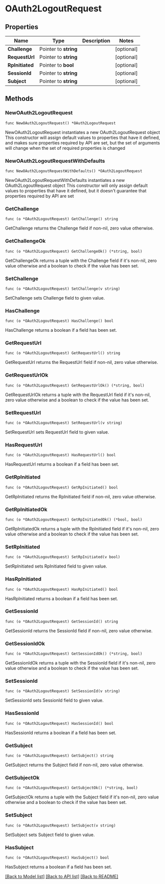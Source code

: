 # OAuth2LogoutRequest

## Properties

Name | Type | Description | Notes
------------ | ------------- | ------------- | -------------
**Challenge** | Pointer to **string** |  | [optional] 
**RequestUrl** | Pointer to **string** |  | [optional] 
**RpInitiated** | Pointer to **bool** |  | [optional] 
**SessionId** | Pointer to **string** |  | [optional] 
**Subject** | Pointer to **string** |  | [optional] 

## Methods

### NewOAuth2LogoutRequest

`func NewOAuth2LogoutRequest() *OAuth2LogoutRequest`

NewOAuth2LogoutRequest instantiates a new OAuth2LogoutRequest object
This constructor will assign default values to properties that have it defined,
and makes sure properties required by API are set, but the set of arguments
will change when the set of required properties is changed

### NewOAuth2LogoutRequestWithDefaults

`func NewOAuth2LogoutRequestWithDefaults() *OAuth2LogoutRequest`

NewOAuth2LogoutRequestWithDefaults instantiates a new OAuth2LogoutRequest object
This constructor will only assign default values to properties that have it defined,
but it doesn't guarantee that properties required by API are set

### GetChallenge

`func (o *OAuth2LogoutRequest) GetChallenge() string`

GetChallenge returns the Challenge field if non-nil, zero value otherwise.

### GetChallengeOk

`func (o *OAuth2LogoutRequest) GetChallengeOk() (*string, bool)`

GetChallengeOk returns a tuple with the Challenge field if it's non-nil, zero value otherwise
and a boolean to check if the value has been set.

### SetChallenge

`func (o *OAuth2LogoutRequest) SetChallenge(v string)`

SetChallenge sets Challenge field to given value.

### HasChallenge

`func (o *OAuth2LogoutRequest) HasChallenge() bool`

HasChallenge returns a boolean if a field has been set.

### GetRequestUrl

`func (o *OAuth2LogoutRequest) GetRequestUrl() string`

GetRequestUrl returns the RequestUrl field if non-nil, zero value otherwise.

### GetRequestUrlOk

`func (o *OAuth2LogoutRequest) GetRequestUrlOk() (*string, bool)`

GetRequestUrlOk returns a tuple with the RequestUrl field if it's non-nil, zero value otherwise
and a boolean to check if the value has been set.

### SetRequestUrl

`func (o *OAuth2LogoutRequest) SetRequestUrl(v string)`

SetRequestUrl sets RequestUrl field to given value.

### HasRequestUrl

`func (o *OAuth2LogoutRequest) HasRequestUrl() bool`

HasRequestUrl returns a boolean if a field has been set.

### GetRpInitiated

`func (o *OAuth2LogoutRequest) GetRpInitiated() bool`

GetRpInitiated returns the RpInitiated field if non-nil, zero value otherwise.

### GetRpInitiatedOk

`func (o *OAuth2LogoutRequest) GetRpInitiatedOk() (*bool, bool)`

GetRpInitiatedOk returns a tuple with the RpInitiated field if it's non-nil, zero value otherwise
and a boolean to check if the value has been set.

### SetRpInitiated

`func (o *OAuth2LogoutRequest) SetRpInitiated(v bool)`

SetRpInitiated sets RpInitiated field to given value.

### HasRpInitiated

`func (o *OAuth2LogoutRequest) HasRpInitiated() bool`

HasRpInitiated returns a boolean if a field has been set.

### GetSessionId

`func (o *OAuth2LogoutRequest) GetSessionId() string`

GetSessionId returns the SessionId field if non-nil, zero value otherwise.

### GetSessionIdOk

`func (o *OAuth2LogoutRequest) GetSessionIdOk() (*string, bool)`

GetSessionIdOk returns a tuple with the SessionId field if it's non-nil, zero value otherwise
and a boolean to check if the value has been set.

### SetSessionId

`func (o *OAuth2LogoutRequest) SetSessionId(v string)`

SetSessionId sets SessionId field to given value.

### HasSessionId

`func (o *OAuth2LogoutRequest) HasSessionId() bool`

HasSessionId returns a boolean if a field has been set.

### GetSubject

`func (o *OAuth2LogoutRequest) GetSubject() string`

GetSubject returns the Subject field if non-nil, zero value otherwise.

### GetSubjectOk

`func (o *OAuth2LogoutRequest) GetSubjectOk() (*string, bool)`

GetSubjectOk returns a tuple with the Subject field if it's non-nil, zero value otherwise
and a boolean to check if the value has been set.

### SetSubject

`func (o *OAuth2LogoutRequest) SetSubject(v string)`

SetSubject sets Subject field to given value.

### HasSubject

`func (o *OAuth2LogoutRequest) HasSubject() bool`

HasSubject returns a boolean if a field has been set.


[[Back to Model list]](../README.md#documentation-for-models) [[Back to API list]](../README.md#documentation-for-api-endpoints) [[Back to README]](../README.md)


